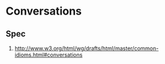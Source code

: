 # Conversations

## Spec

1. http://www.w3.org/html/wg/drafts/html/master/common-idioms.html#conversations
